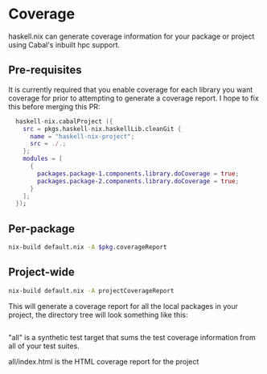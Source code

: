 # Coverage

haskell.nix can generate coverage information for your package or
project using Cabal's inbuilt hpc support.

## Pre-requisites

It is currently required that you enable coverage for each library you
want coverage for prior to attempting to generate a coverage report. I
hope to fix this before merging this PR:

```nix
  haskell-nix.cabalProject ({
    src = pkgs.haskell-nix.haskellLib.cleanGit {
      name = "haskell-nix-project";
      src = ./.;
    };
    modules = [
      {
        packages.package-1.components.library.doCoverage = true;
        packages.package-2.components.library.doCoverage = true;
      }
    ];
  });
```

## Per-package

```bash
nix-build default.nix -A $pkg.coverageReport
```

## Project-wide

```bash
nix-build default.nix -A projectCoverageReport
```

This will generate a coverage report for all the local packages in
your project, the directory tree will look something like this:

```bash
```

"all" is a synthetic test target that sums the test coverage
information from all of your test suites.

all/index.html is the HTML coverage report for the project
